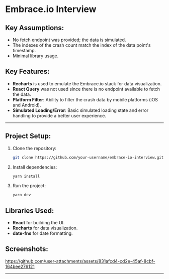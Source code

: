# Embrace.io Interview

## Key Assumptions:
- No fetch endpoint was provided; the data is simulated.
- The indexes of the crash count match the index of the data point's timestamp.
- Minimal library usage.

## Key Features:
- **Recharts** is used to emulate the Embrace.io stack for data visualization.
- **React Query** was not used since there is no endpoint available to fetch the data.
- **Platform Filter**: Ability to filter the crash data by mobile platforms (iOS and Android).
- **Simulated Loading/Error**: Basic simulated loading state and error handling to provide a better user experience.
  
---

## Project Setup:

1. Clone the repository:
    ```bash
    git clone https://github.com/your-username/embrace-io-interview.git
    ```

2. Install dependencies:
    ```bash
    yarn install
    ```

3. Run the project:
    ```bash
    yarn dev
    ```

## Libraries Used:
- **React** for building the UI.
- **Recharts** for data visualization.
- **date-fns** for date formatting.

## Screenshots:

https://github.com/user-attachments/assets/831afcd4-cd2e-45af-8cbf-164bee276121

---






